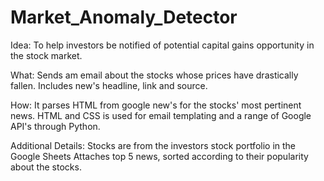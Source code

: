 # Market_Anomaly_Detector

Idea: To help investors be notified of potential capital gains opportunity in the stock market. 

What: Sends am email about the stocks whose prices have drastically fallen. Includes new's headline, link and source.

How: It parses HTML from google new's for the stocks' most pertinent news.
     HTML and CSS is used for email templating and a range of Google API's through Python. 


Additional Details:
Stocks are from the investors stock portfolio in the Google Sheets
Attaches top 5 news, sorted according to their popularity about the stocks. 
